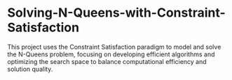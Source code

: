 # Solving-N-Queens-with-Constraint-Satisfaction
This project uses the Constraint Satisfaction paradigm to model and solve the N-Queens problem, focusing on developing efficient algorithms and optimizing the search space to balance computational efficiency and solution quality.

